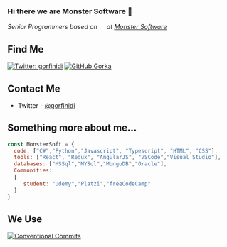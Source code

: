### Hi there we are Monster Software 👋

<p><em>Senior Programmers based on <img src="https://www.flaticon.es/svg/static/icons/svg/197/197593.svg" width="13"/> at <a href="https://www.monstersoft.dev/">Monster Software</a> 
</em></p>

## Find Me
[![Twitter: gorfinidi](https://img.shields.io/twitter/follow/gorfinidi?style=for-the-badge)](https://twitter.com/gorfinidi)
[![GitHub Gorka](https://img.shields.io/github/followers/SoftwareMonster?label=Follow%20MonsterSoft&style=for-the-badge)](https://github.com/SoftwareMonster)


## Contact Me
- Twitter - [@gorfinidi](https://twitter.com/gorfinidi)

## Something more about me...  
```javascript
const MonsterSoft = {
  code: ["C#","Python","Javascript", "Typescript", "HTML", "CSS"],
  tools: ["React", "Redux", "AngularJS", "VSCode","Visual Studio"],
  databases: ["MSSql","MYSql","MongoDB","Oracle"],
  Communities: 
  [
     student: "Udemy","Platzi","freeCodeCamp"
  ]
}
```
## We Use
[![Conventional Commits](https://img.shields.io/badge/Conventional%20Commits-1.0.0-yellow.svg)](https://conventionalcommits.org)
